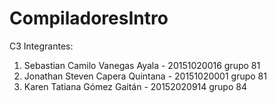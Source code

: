 # CompiladoresIntro

C3 Integrantes: 
<ol>
<li>Sebastian Camilo Vanegas Ayala - 20151020016    grupo 81</li> 
<li>Jonathan Steven Capera Quintana - 20151020001    grupo 81</li> 
<li>Karen Tatiana Gómez Gaitán - 20152020914   grupo 84</li> 
</ol>
